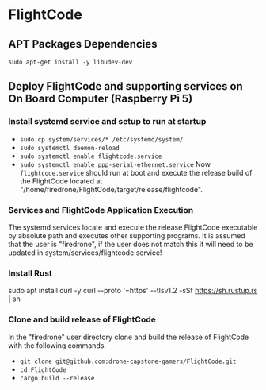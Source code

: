 # FlightCode

## APT Packages Dependencies
`sudo apt-get install -y libudev-dev`

## Deploy FlightCode and supporting services on On Board Computer (Raspberry Pi 5)
### Install systemd service and setup to run at startup
* `sudo cp system/services/* /etc/systemd/system/`
* `sudo systemctl daemon-reload`
* `sudo systemctl enable flightcode.service`
* `sudo systemctl enable ppp-serial-ethernet.service`
Now `flightcode.service` should run at boot and execute the release build of the FlightCode located at "/home/firedrone/FlightCode/target/release/flightcode". 

### Services and FlightCode Application Execution
The systemd services locate and execute the release FlightCode executable by absolute path and executes other supporting programs. It is assumed that the user is "firedrone", if the user does not match this it will need to be updated in system/services/flightcode.service!

### Install Rust
sudo apt install curl -y
curl --proto '=https' --tlsv1.2 -sSf https://sh.rustup.rs | sh

### Clone and build release of FlightCode
In the "firedrone" user directory clone and build the release of FlightCode with the following commands.
* `git clone git@github.com:drone-capstone-gamers/FlightCode.git`
* `cd FlightCode`
* `cargo build --release`

